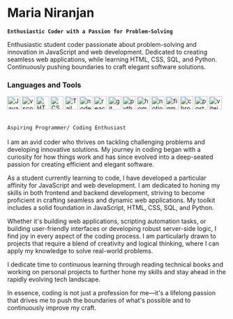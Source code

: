# Maria Niranjan

**`Enthusiastic Coder with a Passion for Problem-Solving`**

Enthusiastic student coder passionate about problem-solving and innovation in JavaScript and web development. Dedicated to creating seamless web applications, while learning HTML, CSS, SQL, and Python. Continuously pushing boundaries to craft elegant software solutions.

### Languages and Tools
 <img align='left' alt='Java Script' width="30px" style="pading-right:10px;" src="https://cdn.jsdelivr.net/gh/devicons/devicon@latest/icons/javascript/javascript-original.svg"/>
 <img align='left' alt='vscode' width="30px" style="pading-right:10px;" src="https://cdn.jsdelivr.net/gh/devicons/devicon@latest/icons/vscode/vscode-original.svg" />
 <img align='left' alt='HTML' width="30px" style="pading-right:10px;" src="https://cdn.jsdelivr.net/gh/devicons/devicon@latest/icons/html5/html5-original.svg"/>
 <img align='left' alt='CSS' width="30px" style="pading-right:10px;" src="https://cdn.jsdelivr.net/gh/devicons/devicon@latest/icons/css3/css3-original.svg"/>
 <img align='left' alt='Tailwind' width="30px" style="pading-right:10px;" src="https://cdn.jsdelivr.net/gh/devicons/devicon@latest/icons/tailwindcss/tailwindcss-original.svg"/>
 <img align='left' alt='nodeJS' width="30px" style="pading-right:10px;" src="https://cdn.jsdelivr.net/gh/devicons/devicon@latest/icons/nodejs/nodejs-original.svg"/>
 <img align='left' alt='react' width="30px" style="pading-right:10px;" src="https://cdn.jsdelivr.net/gh/devicons/devicon@latest/icons/react/react-original.svg"/>
 <img align='left' alt='git' width="30px" style="pading-right:10px;" src="https://cdn.jsdelivr.net/gh/devicons/devicon@latest/icons/git/git-original.svg"/>
 <img align='left' alt='python' width="30px" style="pading-right:10px;" src="https://cdn.jsdelivr.net/gh/devicons/devicon@latest/icons/python/python-plain.svg"/>
 <img align='left' alt='homebrew' width="30px" style="pading-right:10px;" src="https://cdn.jsdelivr.net/gh/devicons/devicon@latest/icons/homebrew/homebrew-original.svg" />
 <img align='left' alt='notion' width="30px" style="pading-right:10px;" src="https://cdn.jsdelivr.net/gh/devicons/devicon@latest/icons/notion/notion-original.svg" />
 <img align='left' alt='figma' width="30px" style="pading-right:10px;" src="https://cdn.jsdelivr.net/gh/devicons/devicon@latest/icons/figma/figma-original.svg"/>
 <img align='left' alt='chrome' width="30px" style="pading-right:10px;" src="https://cdn.jsdelivr.net/gh/devicons/devicon@latest/icons/chrome/chrome-original.svg" />
 <img align='left' alt='postman' width="30px" style="pading-right:10px;" src="https://cdn.jsdelivr.net/gh/devicons/devicon@latest/icons/postman/postman-original.svg" />
 <img align='left' alt='vitejs' width="30px" style="pading-right:10px;" src="https://cdn.jsdelivr.net/gh/devicons/devicon@latest/icons/vitejs/vitejs-original.svg" />
<br />
<br />
<br />

`Aspiring Programmer/ Coding Enthusiast` <br />
<br />
 I am an avid coder who thrives on tackling challenging problems and developing innovative solutions. My journey in coding began with a curiosity for how things work and has since evolved into a deep-seated passion for creating efficient and elegant software. 
 
 As a student currently learning to code, I have developed a particular affinity for JavaScript and web development. I am dedicated to honing my skills in both frontend and backend development, striving to become proficient in crafting seamless and dynamic web applications. My toolkit includes a solid foundation in JavaScript, HTML, CSS, SQL, and Python.
 
 Whether it's building web applications, scripting automation tasks, or building user-friendly interfaces or developing robust server-side logic, I find joy in every aspect of the coding process. I am particularly drawn to projects that require a blend of creativity and logical thinking, where I can apply my knowledge to solve real-world problems.
 
 I dedicate time to continuous learning through reading technical books and working on personal projects to further hone my skills and stay ahead in the rapidly evolving tech landscape.
 
 In essence, coding is not just a profession for me—it's a lifelong passion that drives me to push the boundaries of what's possible and to continuously improve my craft.
</details>
